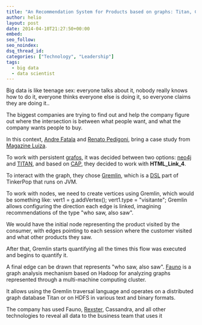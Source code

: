 ```yaml
---
title: "An Recommendation System for Products based on graphs: Titan, Cassandra, Redis and Hadoop in production"
author: helio
layout: post
date: 2014-04-10T21:27:50+00:00
embed:
seo_follow:
seo_noindex:
dsq_thread_id:
categories: ["Technology", "Leadership"]
tags:
  - big data
  - data scientist
---
```


Big data is like teenage sex: everyone talks about it, nobody really knows how to do it, everyone thinks everyone else is doing it, so everyone claims they are doing it..

The biggest companies are trying to find out and help the company figure out where the intersection is between what people want, and what the company wants people to buy.

In this context, [Andre Fatala][1] and [Renato Pedigoni][2], bring a case study from [Magazine Luiza][3].

To work with persistent <a title="Teoria dos Grafos" href="http://en.wikipedia.org/wiki/Graph_theory" target="_blank">grafos</a>, it was decided between two options: <a title="Neo4J" href="http://www.neo4j.org/" target="_blank">neo4j</a> and <a title="Titan" href="http://thinkaurelius.github.io/titan/" target="_blank">TITAN</a>, and based on <a title="Teorema CAP" href="http://en.wikipedia.org/wiki/CAP_theorem" target="_blank">CAP</a>, they decided to work with **HTML_Link_4**.

To interact with the graph, they chose <a title="Gremlin" href="https://github.com/tinkerpop/gremlin/wiki" target="_blank">Gremlin</a>, which is a <a title="DSL" href="http://en.wikipedia.org/wiki/Domain-specific_language" target="_blank">DSL</a> part of TinkerPop that runs on JVM.

To work with nodes, we need to create vertices using Gremlin, which would be something like: vert1 = g.addVertex(); vert1.type = "visitante"; Gremlin allows configuring the direction each edge is linked, imagining recommendations of the type "who saw, also saw".

We would have the initial node representing the product visited by the consumer, with edges pointing to each session where the customer visited and what other products they saw.

After that, Gremlin starts quantifying all the times this flow was executed and begins to quantify it.

A final edge can be drawn that represents "who saw, also saw". [Fauno][4] is a graph analysis mechanism based on Hadoop for analyzing graphs represented through a multi-machine computing cluster.

It allows using the Gremlin traversal language and operates on a distributed graph database Titan or on HDFS in various text and binary formats.

The company has used Fauno, <a title="rexster" href="https://github.com/tinkerpop/rexster/wiki" target="_blank">Rexster</a>, Cassandra, and all other technologies to reveal all data to the business team that uses it

[2]: http://qconsp.com/user/renato-pedigoni
[4]: http://thinkaurelius.github.io/faunus/ "Faunus"
[3]: http://www.magazineluiza.com.br/ "Magazine Luiza"
[1]: http://qconsp.com/user/andre-fatala
